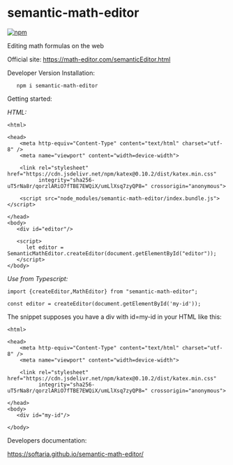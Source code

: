 
# semantic-math-editor

[![npm](https://img.shields.io/npm/v/semantic-math-editor)](https://www.npmjs.com/package/semantic-math-editor)

Editing math formulas on the web 

Official site: https://math-editor.com/semanticEditor.html

Developer Version Installation:

```
   npm i semantic-math-editor
```

Getting started:


*HTML:*


```
<html>

<head>
    <meta http-equiv="Content-Type" content="text/html" charset="utf-8" />
    <meta name="viewport" content="width=device-width">
    
    <link rel="stylesheet" href="https://cdn.jsdelivr.net/npm/katex@0.10.2/dist/katex.min.css"
          integrity="sha256-uT5rNa8r/qorzlARiO7fTBE7EWQiX/umLlXsq7zyQP8=" crossorigin="anonymous">
  
    <script src="node_modules/semantic-math-editor/index.bundle.js"></script> 
    
</head>
<body>
   <div id="editor"/> 
   
   <script>
      let editor = SemanticMathEditor.createEditor(document.getElementById("editor"));
   </script>
</body>
```

*Use from Typescript:*

```
import {createEditor,MathEditor} from "semantic-math-editor";

const editor = createEditor(document.getElementById('my-id'));

```
The snippet supposes you have a div with id=my-id in your HTML like this:

```
<html>

<head>
    <meta http-equiv="Content-Type" content="text/html" charset="utf-8" />
    <meta name="viewport" content="width=device-width">
    
    <link rel="stylesheet" href="https://cdn.jsdelivr.net/npm/katex@0.10.2/dist/katex.min.css"
          integrity="sha256-uT5rNa8r/qorzlARiO7fTBE7EWQiX/umLlXsq7zyQP8=" crossorigin="anonymous">

</head>
<body>
   <div id="my-id"/> 

</body>
```

Developers documentation:

https://softaria.github.io/semantic-math-editor/


